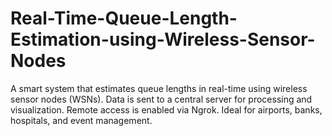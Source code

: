 # Real-Time-Queue-Length-Estimation-using-Wireless-Sensor-Nodes
A smart system that estimates queue lengths in real-time using wireless sensor nodes (WSNs). Data is sent to a central server for processing and visualization. Remote access is enabled via Ngrok. Ideal for airports, banks, hospitals, and event management.
